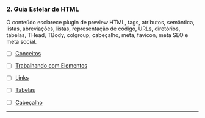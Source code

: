 ### 2. Guia Estelar de HTML

O conteúdo esclarece plugin de preview HTML, tags, atributos, semântica, listas, abreviações, listas, representação de código, URLs, diretórios, tabelas, THead, TBody, colgroup, cabeçalho, meta, favicon, meta SEO e meta social.

- [ ] [Conceitos](/aulas/guia-estelar-de-html/conceitos)

- [ ] [Trabalhando com Elementos]()

- [ ] [Links]()

- [ ] [Tabelas]()

- [ ] [Cabeçalho](/aulas/guia-estelar-de-html/cabecalho)

---